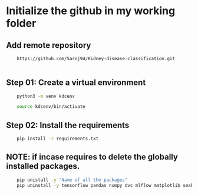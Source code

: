 # Initialize the github in my working folder
## Add remote repository
```bash
    https://github.com/Saroj94/Kidney-disease-classification.git
    
```

## Step 01: Create a virtual environment
```bash
    python3 -m venv kdcenv
```

```bash
    source kdcenv/bin/activate
```

## Step 02: Install the requirements
```bash
    pip install -r requirements.txt
```

## NOTE: if incase requires to delete the globally installed packages.
```bash
    pip unistall -y "Name of all the packages"
    pip uninstall -y tensorflow pandas numpy dvc mlflow matplotlib seaborn python-box pyyaml tqdm joblib scipy Flask Flask-Cors gdown
```
